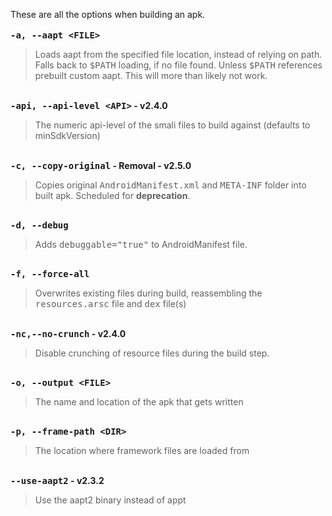 These are all the options when building an apk.
<br /><br />
<strong><kbd>-a, --aapt &lt;FILE></kbd></strong>
<blockquote>Loads aapt from the specified file location, instead of relying on path. Falls back to <kbd>$PATH</kbd> loading, if no file found. Unless <kbd>$PATH</kbd> references prebuilt custom aapt. This will more than likely not work.</blockquote>
<br />
<strong><kbd>-api, --api-level &lt;API></kbd> - <span class="label label-success">v2.4.0</span></strong>
<blockquote>The numeric api-level of the smali files to build against (defaults to minSdkVersion)</blockquote>
<br />
<strong><kbd>-c, --copy-original</kbd> - <span class="label label-danger">Removal - v2.5.0</span></strong>
<blockquote>Copies original <kbd>AndroidManifest.xml</kbd> and <kbd>META-INF</kbd> folder into built apk. Scheduled for <strong>deprecation</strong>.</blockquote>
<br />
<strong><kbd>-d, --debug</kbd></strong>
<blockquote>Adds <kbd>debuggable="true"</kbd> to AndroidManifest file.</blockquote>
<br />
<strong><kbd>-f, --force-all</kbd></strong>
<blockquote>Overwrites existing files during build, reassembling the <kbd>resources.arsc</kbd> file and <kbd>dex</kbd> file(s)</blockquote>
<br />
<strong><kbd>-nc,--no-crunch</kbd> - <span class="label label-success">v2.4.0</span></strong>
<blockquote>Disable crunching of resource files during the build step.</blockquote>
<br />
<strong><kbd>-o, --output &lt;FILE></kbd></strong>
<blockquote>The name and location of the apk that gets written</blockquote>
<br />
<strong><kbd>-p, --frame-path &lt;DIR></kbd></strong>
<blockquote>The location where framework files are loaded from</blockquote>
<br />
<strong><kbd>--use-aapt2</kbd> - <span class="label label-success">v2.3.2</span></strong>
<blockquote>Use the aapt2 binary instead of appt</blockquote>
<br />
